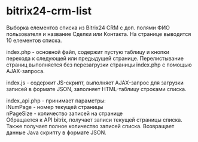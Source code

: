 # bitrix24-crm-list
Выборка елементов списка из Bitrix24 CRM с доп. полями ФИО пользователя и название Сделки или Контакта. На странице выводится 10 елементов списка.  

index.php - основной файл, содержит пустую таблицу и кнопки перехода к следующей или предыдущей странице. Перелистывание страниц выполняется без перезагрузки страницы index.php с помощью AJAX-запроса.  

index.js - содержит JS-скрипт, выполняет AJAX-запрос для загрузки записей в формате JSON, заполняет HTML-таблицу строками списка.  

index_api.php - принимает параметры:  
iNumPage - номер текущей страницы  
nPageSize - количество записей на странице  
Обращается к API bitrix, получает записи текущей страницы списка.
Также получает полное количество записей списка.
Возвращает данные Java скрипту в формате JSON.
